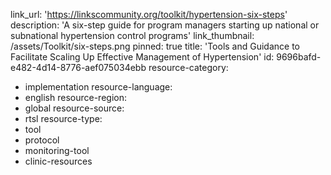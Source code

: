 link_url: 'https://linkscommunity.org/toolkit/hypertension-six-steps'
description: 'A six-step guide for program managers starting up national or subnational hypertension control programs'
link_thumbnail: /assets/Toolkit/six-steps.png
pinned: true
title: 'Tools and Guidance to Facilitate Scaling Up Effective Management of Hypertension'
id: 9696bafd-e482-4d14-8776-aef075034ebb
resource-category:
  - implementation
resource-language:
  - english
resource-region:
  - global
resource-source:
  - rtsl
resource-type:
  - tool
  - protocol
  - monitoring-tool
  - clinic-resources
